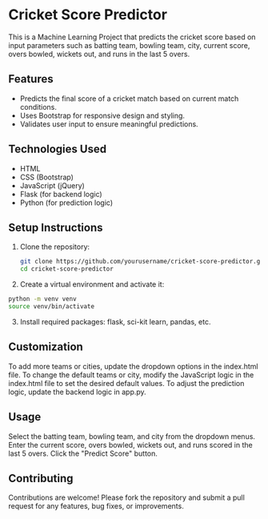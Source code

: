 # Cricket Score Predictor

This is a Machine Learning Project that predicts the cricket score based on input parameters such as batting team, bowling team, city, current score, overs bowled, wickets out, and runs in the last 5 overs.

## Features

- Predicts the final score of a cricket match based on current match conditions.
- Uses Bootstrap for responsive design and styling.
- Validates user input to ensure meaningful predictions.

## Technologies Used

- HTML
- CSS (Bootstrap)
- JavaScript (jQuery)
- Flask (for backend logic)
- Python (for prediction logic)

## Setup Instructions

1. Clone the repository:

   ```bash
   git clone https://github.com/yourusername/cricket-score-predictor.git
   cd cricket-score-predictor
   ```
2. Create a virtual environment and activate it:

 ```bash
python -m venv venv
source venv/bin/activate
```

3. Install required packages:
flask,
sci-kit learn,
pandas,
etc.

## Customization
To add more teams or cities, update the dropdown options in the index.html file.
To change the default teams or city, modify the JavaScript logic in the index.html file to set the desired default values.
To adjust the prediction logic, update the backend logic in app.py.


## Usage
Select the batting team, bowling team, and city from the dropdown menus.
Enter the current score, overs bowled, wickets out, and runs scored in the last 5 overs.
Click the "Predict Score" button.

## Contributing
Contributions are welcome! Please fork the repository and submit a pull request for any features, bug fixes, or improvements.
